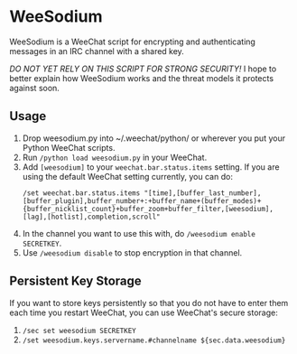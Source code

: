 # WeeSodium

WeeSodium is a WeeChat script for encrypting and authenticating messages in an
IRC channel with a shared key.

*DO NOT YET RELY ON THIS SCRIPT FOR STRONG SECURITY!* I hope to better explain
how WeeSodium works and the threat models it protects against soon.

## Usage
1. Drop weesodium.py into ~/.weechat/python/ or wherever you put your Python
   WeeChat scripts.
2. Run `/python load weesodium.py` in your WeeChat.
3. Add `[weesodium]` to your `weechat.bar.status.items` setting. If you are using the default WeeChat setting currently, you can do:
   ```
   /set weechat.bar.status.items "[time],[buffer_last_number],[buffer_plugin],buffer_number+:+buffer_name+(buffer_modes)+{buffer_nicklist_count}+buffer_zoom+buffer_filter,[weesodium],[lag],[hotlist],completion,scroll"
   ```
4. In the channel you want to use this with, do `/weesodium enable SECRETKEY`.
5. Use `/weesodium disable` to stop encryption in that channel.

## Persistent Key Storage
If you want to store keys persistently so that you do not have to enter them
each time you restart WeeChat, you can use WeeChat's secure storage:

1. `/sec set weesodium SECRETKEY`
2. `/set weesodium.keys.servername.#channelname ${sec.data.weesodium}`

